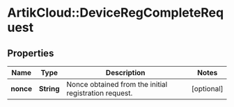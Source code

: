 # ArtikCloud::DeviceRegCompleteRequest

## Properties
Name | Type | Description | Notes
------------ | ------------- | ------------- | -------------
**nonce** | **String** | Nonce obtained from the initial registration request. | [optional] 


